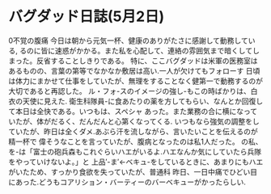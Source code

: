# バグダッド日誌(5月2日)

0不覚の腹痛
今日は朝から元気一杯、健康のありがたさに感謝して動務している,
るのに皆に速惑がかかる。また私を心配して、連絡の雰囲気まで暗くしてしまった。反省することしきりである。
特に、ここバグダッドは米軍の医務室はあるものの、言葉の第等でなかなか敷居は高い.一人が欠けてもフォローす
日頃は体力にまかせて仕事をしていたが、無理をすることなく健第一で動務するのが大切であると再認した。
ル・フォ-スのイメージの強し-もこの時ばかりは、白衣の天使に見えた.
衛生科隊員-に食あたりの薬を方してもらい、なんとか回復して本日は全快である。いつもは、スペシャ
あった。また業務の合に横になっていたが、体がだるく、だんだんと心第くなってくる.
いつもなら強気の調整をしていたが、昨日は全くダメ.あぶら汗を流しながら、言いたいことを伝えるのが精一杯で
偉そうなことを言っていたが、腹病となったのは私1人だった。
の私、を-は「富士の砲兵森もこれぐらいハエがいるよ.ハエなんか気にしていたら兵隊をやっていけないよ。」と
上品′-ま′←ベキュ-をしているときに、あまりにもハエがいたため、すっかり食欲を失っていたが、普通科
昨日、一日中痛でひどい目にあった.どうもコアリション・バーティーのバーベキューがかったらしい.
